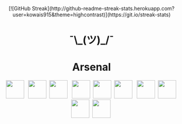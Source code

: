 
<p align="center">
  [![GitHub Streak](http://github-readme-streak-stats.herokuapp.com?user=kowais915&theme=highcontrast)](https://git.io/streak-stats)
</p>
                        
                        
                        
                                 

<h1 align="center">¯\_(ツ)_/¯</h1>

<h1 align="center">Arsenal</h1>



<p align="center">
  <img src="https://cdn.jsdelivr.net/gh/devicons/devicon/icons/javascript/javascript-original.svg" width="50" height="50" /> &nbsp;
  <img src="https://cdn.jsdelivr.net/gh/devicons/devicon/icons/python/python-original-wordmark.svg" width="50" height="50" />&nbsp;
  <img src="https://cdn.jsdelivr.net/gh/devicons/devicon/icons/c/c-original.svg"  width="50" height="50" /> &nbsp;
  <img src="https://cdn.jsdelivr.net/gh/devicons/devicon/icons/postgresql/postgresql-original.svg" width="50" height="50" />&nbsp;
  <img src="https://cdn.jsdelivr.net/gh/devicons/devicon/icons/mongodb/mongodb-original.svg" width="50" height="50" />&nbsp;
   <img src="https://cdn.jsdelivr.net/gh/devicons/devicon/icons/react/react-original-wordmark.svg" width="50" height="50"/> &nbsp;
  <img src="https://cdn.jsdelivr.net/gh/devicons/devicon/icons/nextjs/nextjs-original.svg" width="50" height="50" />&nbsp;       
  <img src="https://cdn.jsdelivr.net/gh/devicons/devicon/icons/express/express-original.svg" width="50" height="50" />&nbsp;
  <img src="https://cdn.jsdelivr.net/gh/devicons/devicon/icons/gatsby/gatsby-plain-wordmark.svg" width="50" height="50" />&nbsp;
  <img src="https://cdn.jsdelivr.net/gh/devicons/devicon/icons/angularjs/angularjs-original.svg" width="50" height="50" />&nbsp;

</p>














          
          
          
          
          
          
          
